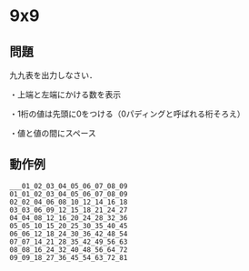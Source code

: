 # 9x9

## 問題

九九表を出力しなさい．

・上端と左端にかける数を表示

・1桁の値は先頭に0をつける（0パディングと呼ばれる桁そろえ）

・値と値の間にスペース

## 動作例

```
___01_02_03_04_05_06_07_08_09
01_01_02_03_04_05_06_07_08_09
02_02_04_06_08_10_12_14_16_18
03_03_06_09_12_15_18_21_24_27
04_04_08_12_16_20_24_28_32_36
05_05_10_15_20_25_30_35_40_45
06_06_12_18_24_30_36_42_48_54
07_07_14_21_28_35_42_49_56_63
08_08_16_24_32_40_48_56_64_72
09_09_18_27_36_45_54_63_72_81
```